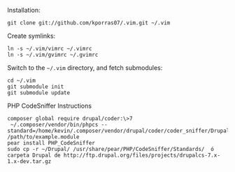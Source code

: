 Installation:

    git clone git://github.com/kporras07/.vim.git ~/.vim

Create symlinks:

    ln -s ~/.vim/vimrc ~/.vimrc
    ln -s ~/.vim/gvimrc ~/.gvimrc

Switch to the `~/.vim` directory, and fetch submodules:

    cd ~/.vim
    git submodule init
    git submodule update

PHP CodeSniffer Instructions

    composer global require drupal/coder:\>7
     ~/.composer/vendor/bin/phpcs --standard=/home/kevin/.composer/vendor/drupal/coder/coder_sniffer/Drupal /path/to/example.module
    pear install PHP_CodeSniffer
    sudo cp -r ~/Drupal/ /usr/share/pear/PHP/CodeSniffer/Standards/  ó carpeta Drupal de http://ftp.drupal.org/files/projects/drupalcs-7.x-1.x-dev.tar.gz

